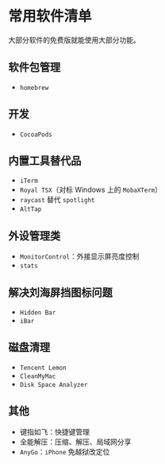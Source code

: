 # 常用软件清单

大部分软件的免费版就能使用大部分功能。

## 软件包管理

- `homebrew`

## 开发

- `CocoaPods`

## 内置工具替代品

- `iTerm`
- `Royal TSX`（对标 Windows 上的 `MobaXTerm`）
- `raycast` 替代 `spotlight`
- `AltTap`

## 外设管理类

- `MonitorControl`：外接显示屏亮度控制
- `stats`

## 解决刘海屏挡图标问题

- `Hidden Bar`
- `iBar`

## 磁盘清理

- `Tencent Lemon`
- `CleanMyMac`
- `Disk Space Analyzer`

## 其他

- 键指如飞：快捷键管理
- 全能解压：压缩、解压、局域网分享
- `AnyGo`：`iPhone` 免越狱改定位
